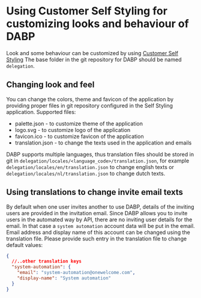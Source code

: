 # Using Customer Self Styling for customizing looks and behaviour of DABP

Look and some behaviour can be customized by using [Customer Self Styling](../../../self-styling/index.md)
The base folder in the git repository for DABP should be named `delegation`.

## Changing look and feel

You can change the colors, theme and favicon of the application by providing proper files in git repository configured in the Self Styling application.
Supported files:

- palette.json - to customize theme of the application
- logo.svg - to customize logo of the application
- favicon.ico - to customize favicon of the application
- translation.json - to change the texts used in the application and emails

DABP supports multiple languages, thus translation files should be stored in git in `delegation/locales/<language_code>/translation.json`, for example
`delegation/locales/en/translation.json` to change english texts or `delegation/locales/nl/translation.json` to change dutch texts.

## Using translations to change invite email texts

By default when one user invites another to use DABP, details of the inviting users are provided in the invitation email. Since DABP allows you to invite users
in the automated way by API, there are no inviting user details for the email. In that case a `system automation` account data will be put in the email. Email
address and display name of this account can be changed using the translation file. Please provide such entry in the translation file to change default values:

```json
{
  //..other translation keys
  "system-automation": {
    "email": "system-automation@onewelcome.com",
    "display-name": "System automation"
  }
}
```

